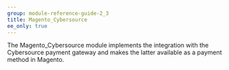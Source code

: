 ```yaml
---
group: module-reference-guide-2_3
title: Magento_Cybersource
ee_only: true
---
```


The Magento_Cybersource module implements the integration with the Cybersource payment gateway and makes the latter available as a payment method in Magento.

